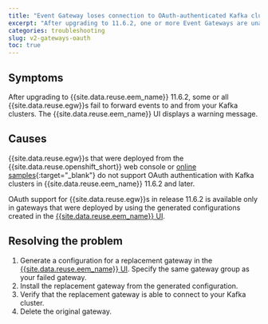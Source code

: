 ```yaml
---
title: "Event Gateway loses connection to OAuth-authenticated Kafka cluster after upgrading to 11.6.2"
excerpt: "After upgrading to 11.6.2, one or more Event Gateways are unable to connect to your Kafka clusters."
categories: troubleshooting
slug: v2-gateways-oauth
toc: true
---
```


## Symptoms

After upgrading to {{site.data.reuse.eem_name}} 11.6.2, some or all {{site.data.reuse.egw}}s fail to forward events to and from your Kafka clusters. The {{site.data.reuse.eem_name}} UI displays a warning message.

<!-- DRAFT COMMENT: Can we get exact text of the warning and error messages UI users and kafka clients would see? So that a search on this text would return this page. -->

## Causes

{{site.data.reuse.egw}}s that were deployed from the {{site.data.reuse.openshift_short}} web console or [online samples](https://github.com/IBM/ibm-event-automation/tree/main/event-endpoint-management/cr-examples/eventgateway){:target="_blank"} do not support OAuth authentication with Kafka clusters in {{site.data.reuse.eem_name}} 11.6.2 and later. 

OAuth support for {{site.data.reuse.egw}}s in release 11.6.2 is available only in gateways that were deployed by using the generated configurations created in the [{{site.data.reuse.eem_name}} UI](../../installing/install-gateway).


## Resolving the problem

1. Generate a configuration for a replacement gateway in the [{{site.data.reuse.eem_name}} UI](../../installing/install-gateway). Specify the same gateway group as your failed gateway.
2. Install the replacement gateway from the generated configuration.
3. Verify that the replacement gateway is able to connect to your Kafka cluster.
4. Delete the original gateway.